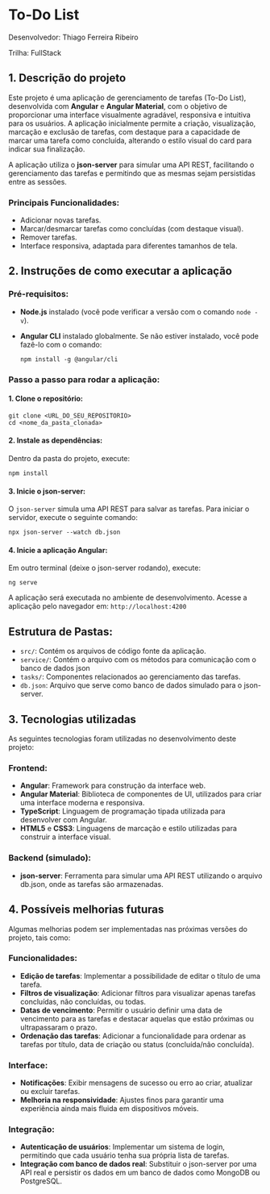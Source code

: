 # To-Do List

Desenvolvedor: Thiago Ferreira Ribeiro

Trilha: FullStack

## 1. Descrição do projeto

Este projeto é uma aplicação de gerenciamento de tarefas (To-Do List), desenvolvida com **Angular** e **Angular Material**, com o objetivo de proporcionar uma interface visualmente agradável, responsiva e intuitiva para os usuários. A aplicação inicialmente permite a criação, visualização, marcação e exclusão de tarefas, com destaque para a capacidade de marcar uma tarefa como concluída, alterando o estilo visual do card para indicar sua finalização.

A aplicação utiliza o **json-server** para simular uma API REST, facilitando o gerenciamento das tarefas e permitindo que as mesmas sejam persistidas entre as sessões.

### Principais Funcionalidades:
- Adicionar novas tarefas.
- Marcar/desmarcar tarefas como concluídas (com destaque visual).
- Remover tarefas.
- Interface responsiva, adaptada para diferentes tamanhos de tela.

## 2. Instruções de como executar a aplicação

### Pré-requisitos:
- **Node.js** instalado (você pode verificar a versão com o comando `node -v`).
- **Angular CLI** instalado globalmente. Se não estiver instalado, você pode fazê-lo com o comando:

      npm install -g @angular/cli

### Passo a passo para rodar a aplicação:
#### 1. Clone o repositório:
    git clone <URL_DO_SEU_REPOSITORIO>
    cd <nome_da_pasta_clonada>

#### 2. Instale as dependências:
Dentro da pasta do projeto, execute:

    npm install

#### 3. Inicie o json-server:
O `json-server` simula uma API REST para salvar as tarefas. Para iniciar o servidor, execute o seguinte comando:

    npx json-server --watch db.json

#### 4. Inicie a aplicação Angular:
Em outro terminal (deixe o json-server rodando), execute:

    ng serve

A aplicação será executada no ambiente de desenvolvimento. Acesse a aplicação pelo navegador em: `http://localhost:4200`

## Estrutura de Pastas:
- `src/`: Contém os arquivos de código fonte da aplicação.
- `service/`: Contém o arquivo com os métodos para comunicação com o banco de dados json
- `tasks/`: Componentes relacionados ao gerenciamento das tarefas.
- `db.json`: Arquivo que serve como banco de dados simulado para o json-server.

## 3. Tecnologias utilizadas
As seguintes tecnologias foram utilizadas no desenvolvimento deste projeto:

### Frontend:
- **Angular**: Framework para construção da interface web.
- **Angular Material**: Biblioteca de componentes de UI, utilizados para criar uma interface moderna e responsiva.
- **TypeScript**: Linguagem de programação tipada utilizada para desenvolver com Angular.
- **HTML5** e **CSS3**: Linguagens de marcação e estilo utilizadas para construir a interface visual.

### Backend (simulado):
- **json-server**: Ferramenta para simular uma API REST utilizando o arquivo db.json, onde as tarefas são armazenadas.

## 4. Possíveis melhorias futuras
Algumas melhorias podem ser implementadas nas próximas versões do projeto, tais como:

### Funcionalidades:
- **Edição de tarefas**: Implementar a possibilidade de editar o título de uma tarefa.
- **Filtros de visualização**: Adicionar filtros para visualizar apenas tarefas concluídas, não concluídas, ou todas.
- **Datas de vencimento**: Permitir o usuário definir uma data de vencimento para as tarefas e destacar aquelas que estão próximas ou ultrapassaram o prazo.
- **Ordenação das tarefas**: Adicionar a funcionalidade para ordenar as tarefas por título, data de criação ou status (concluída/não concluída).

### Interface:
- **Notificações**: Exibir mensagens de sucesso ou erro ao criar, atualizar ou excluir tarefas.
- **Melhoria na responsividade**: Ajustes finos para garantir uma experiência ainda mais fluida em dispositivos móveis.

### Integração:
- **Autenticação de usuários**: Implementar um sistema de login, permitindo que cada usuário tenha sua própria lista de tarefas.
- **Integração com banco de dados real**: Substituir o json-server por uma API real e persistir os dados em um banco de dados como MongoDB ou PostgreSQL.